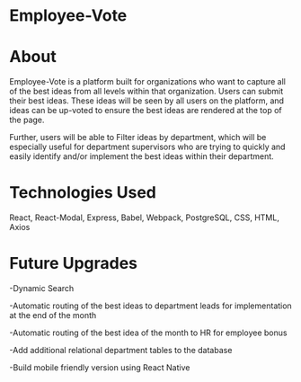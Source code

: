 # Employee-Vote

# About
Employee-Vote is a platform built for organizations who want to capture all of the best ideas from all levels within that organization. Users can submit their best ideas. These ideas will be seen by all users on the platform, and ideas can be up-voted to ensure the best ideas are rendered at the top of the page.

Further, users will be able to Filter ideas by department, which will be especially useful for department supervisors who are trying to quickly and easily identify and/or implement the best ideas within their department.

# Technologies Used
React, React-Modal, Express, Babel, Webpack, PostgreSQL, CSS, HTML, Axios

# Future Upgrades
-Dynamic Search

-Automatic routing of the best ideas to department leads for implementation at the end of the month

-Automatic routing of the best idea of the month to HR for employee bonus

-Add additional relational department tables to the database

-Build mobile friendly version using React Native